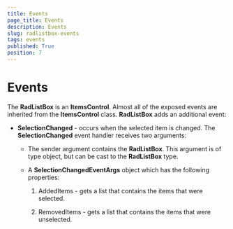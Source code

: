 ```yaml
---
title: Events
page_title: Events
description: Events
slug: radlistbox-events
tags: events
published: True
position: 7
---
```


# Events

The __RadListBox__ is an __ItemsControl__. Almost all of the exposed events are inherited from the __ItemsControl__ class. __RadListBox__ adds an additional event:

* __SelectionChanged__ - occurs when the selected item is changed. The __SelectionChanged__ event handler receives two arguments:      		

	* The sender argument contains the __RadListBox__. This argument is of type object, but can be cast to the __RadListBox__ type.

	* A __SelectionChangedEventArgs__ object which has the following properties:      			 

		1. AddedItems - gets a list that contains the items that were selected.

		1. RemovedItems - gets a list that contains the items that were unselected.
